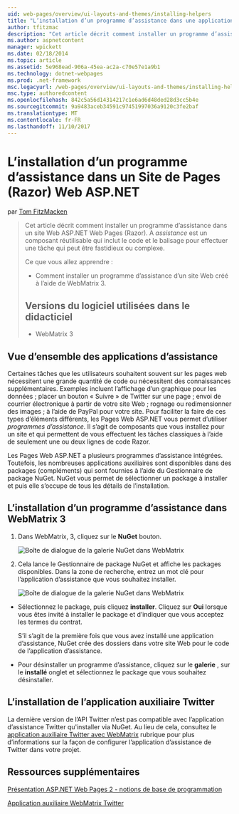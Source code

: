 ```yaml
---
uid: web-pages/overview/ui-layouts-and-themes/installing-helpers
title: "L’installation d’un programme d’assistance dans une application Web Pages (Razor) Site | Documents Microsoft"
author: tfitzmac
description: "Cet article décrit comment installer un programme d’assistance dans un site Web ASP.NET Web Pages (Razor). Un programme d’assistance est un composant réutilisable qui inclut le code et le balisage pour par..."
ms.author: aspnetcontent
manager: wpickett
ms.date: 02/18/2014
ms.topic: article
ms.assetid: 5e968ead-906a-45ea-ac2a-c70e57e1a9b1
ms.technology: dotnet-webpages
ms.prod: .net-framework
msc.legacyurl: /web-pages/overview/ui-layouts-and-themes/installing-helpers
msc.type: authoredcontent
ms.openlocfilehash: 842c5a56d14314217c1e6ad6d48ded28d3cc5b4e
ms.sourcegitcommit: 9a9483aceb34591c97451997036a9120c3fe2baf
ms.translationtype: MT
ms.contentlocale: fr-FR
ms.lasthandoff: 11/10/2017
---
```

<a name="installing-a-helper-in-an-aspnet-web-pages-razor-site"></a>L’installation d’un programme d’assistance dans un Site de Pages (Razor) Web ASP.NET
====================
par [Tom FitzMacken](https://github.com/tfitzmac)

> Cet article décrit comment installer un programme d’assistance dans un site Web ASP.NET Web Pages (Razor). A *assistance* est un composant réutilisable qui inclut le code et le balisage pour effectuer une tâche qui peut être fastidieux ou complexe.
> 
> Ce que vous allez apprendre :
> 
> - Comment installer un programme d’assistance d’un site Web créé à l’aide de WebMatrix 3.
>   
> 
> ## <a name="software-versions-used-in-the-tutorial"></a>Versions du logiciel utilisées dans le didacticiel
> 
> 
> - WebMatrix 3


## <a name="overview-of-helpers"></a>Vue d’ensemble des applications d’assistance

Certaines tâches que les utilisateurs souhaitent souvent sur les pages web nécessitent une grande quantité de code ou nécessitent des connaissances supplémentaires. Exemples incluent l’affichage d’un graphique pour les données ; placer un bouton « Suivre » de Twitter sur une page ; envoi de courrier électronique à partir de votre site Web ; rognage ou redimensionner des images ; à l’aide de PayPal pour votre site. Pour faciliter la faire de ces types d’éléments différents, les Pages Web ASP.NET vous permet d’utiliser *programmes d’assistance*. Il s’agit de composants que vous installez pour un site et qui permettent de vous effectuent les tâches classiques à l’aide de seulement une ou deux lignes de code Razor.

Les Pages Web ASP.NET a plusieurs programmes d’assistance intégrées. Toutefois, les nombreuses applications auxiliaires sont disponibles dans des packages (compléments) qui sont fournies à l’aide du Gestionnaire de package NuGet. NuGet vous permet de sélectionner un package à installer et puis elle s’occupe de tous les détails de l’installation.

## <a name="installing-a-helper-in-webmatrix-3"></a>L’installation d’un programme d’assistance dans WebMatrix 3

1. Dans WebMatrix, 3, cliquez sur le **NuGet** bouton.

    ![Boîte de dialogue de la galerie NuGet dans WebMatrix](installing-helpers/_static/image1.png)
2. Cela lance le Gestionnaire de package NuGet et affiche les packages disponibles. Dans la zone de recherche, entrez un mot clé pour l’application d’assistance que vous souhaitez installer.

    ![Boîte de dialogue de la galerie NuGet dans WebMatrix](installing-helpers/_static/image2.png)
- Sélectionnez le package, puis cliquez **installer**. Cliquez sur **Oui** lorsque vous êtes invité à installer le package et d’indiquer que vous acceptez les termes du contrat.

    S’il s’agit de la première fois que vous avez installé une application d’assistance, NuGet crée des dossiers dans votre site Web pour le code de l’application d’assistance.
- Pour désinstaller un programme d’assistance, cliquez sur le **galerie** , sur le **installé** onglet et sélectionnez le package que vous souhaitez désinstaller.

## <a name="installing-the-twitter-helper"></a>L’installation de l’application auxiliaire Twitter

La dernière version de l’API Twitter n’est pas compatible avec l’application d’assistance Twitter qu'installer via NuGet. Au lieu de cela, consultez le [application auxiliaire Twitter avec WebMatrix](twitter-helper.md) rubrique pour plus d’informations sur la façon de configurer l’application d’assistance de Twitter dans votre projet.

<a id="Additional_Resources"></a>
## <a name="additional-resources"></a>Ressources supplémentaires


[Présentation ASP.NET Web Pages 2 - notions de base de programmation](../getting-started/introducing-razor-syntax-c.md)

[Application auxiliaire WebMatrix Twitter](twitter-helper.md)
